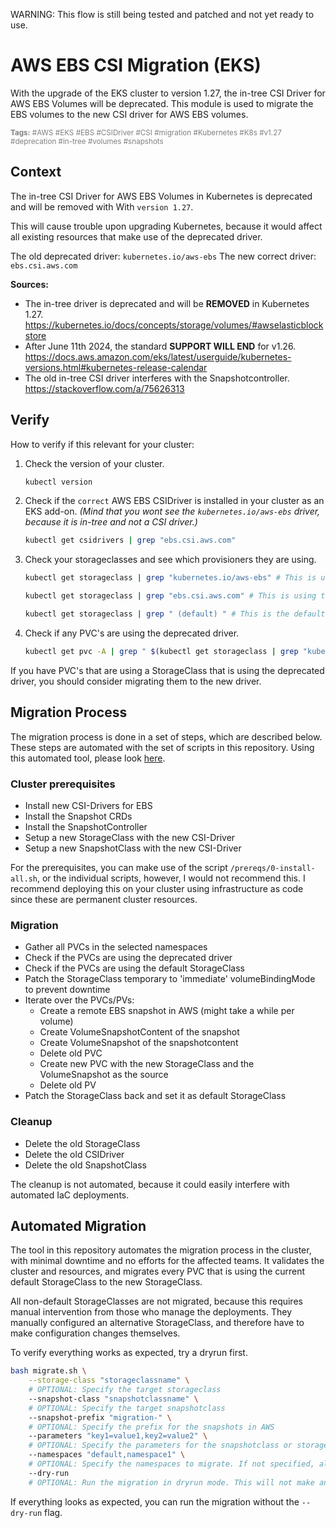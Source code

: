 WARNING: This flow is still being tested and patched and not yet ready to use.


# AWS EBS CSI Migration (EKS)

With the upgrade of the EKS cluster to version 1.27, the in-tree CSI Driver for AWS EBS Volumes will be deprecated. 
This module is used to migrate the EBS volumes to the new CSI driver for AWS EBS volumes.

<div style="color:grey">
    <sub>
        <b>Tags:</b>
        #AWS #EKS #EBS #CSIDriver #CSI #migration #Kubernetes #K8s #v1.27 #deprecation #in-tree #volumes #snapshots 
    </sub>
</div>

## Context

The in-tree CSI Driver for AWS EBS Volumes in Kubernetes is deprecated and will be removed with With `version 1.27`.

This will cause trouble upon upgrading Kubernetes, because it would affect all existing resources that make use of the deprecated driver.

The old deprecated driver: `kubernetes.io/aws-ebs` 
The new correct driver: `ebs.csi.aws.com`

**Sources:**

- The in-tree driver is deprecated and will be **REMOVED** in Kubernetes 1.27. https://kubernetes.io/docs/concepts/storage/volumes/#awselasticblockstore
- After June 11th 2024, the standard **SUPPORT WILL END** for v1.26. https://docs.aws.amazon.com/eks/latest/userguide/kubernetes-versions.html#kubernetes-release-calendar
- The old in-tree CSI driver interferes with the Snapshotcontroller. https://stackoverflow.com/a/75626313

## Verify

How to verify if this relevant for your cluster:

1. Check the version of your cluster.
    ```bash
    kubectl version
    ```

2. Check if the `correct` AWS EBS CSIDriver is installed in your cluster as an EKS add-on.
*(Mind that you wont see the `kubernetes.io/aws-ebs` driver, because it is in-tree and not a CSI driver.)*
    ```bash
    kubectl get csidrivers | grep "ebs.csi.aws.com"
    ```

3. Check your storageclasses and see which provisioners they are using. 
    ```bash
    kubectl get storageclass | grep "kubernetes.io/aws-ebs" # This is using the deprecated driver

    kubectl get storageclass | grep "ebs.csi.aws.com" # This is using the correct driver

    kubectl get storageclass | grep " (default) " # This is the default storageclass, used when no storageclass is specified in a PVC
    ```
    
4. Check if any PVC's are using the deprecated driver.
    ```bash
    kubectl get pvc -A | grep " $(kubectl get storageclass | grep "kubernetes.io/aws-ebs" | awk '{print $1}') " 
    ```


If you have PVC's that are using a StorageClass that is using the deprecated driver, you should consider migrating them to the new driver.


## Migration Process

The migration process is done in a set of steps, which are described below. These steps are automated with the set of scripts in this repository. 
Using this automated tool, please look [here](#automated-migration).

### Cluster prerequisites

- Install new CSI-Drivers for EBS
- Install the Snapshot CRDs
- Install the SnapshotController
- Setup a new StorageClass with the new CSI-Driver
- Setup a new SnapshotClass with the new CSI-Driver

For the prerequisites, you can make use of the script `/prereqs/0-install-all.sh`, or the individual scripts, however, I would not recommend this.
I recommend deploying this on your cluster using infrastructure as code since these are permanent cluster resources.

### Migration

- Gather all PVCs in the selected namespaces
- Check if the PVCs are using the deprecated driver
- Check if the PVCs are using the default StorageClass
- Patch the StorageClass temporary to 'immediate' volumeBindingMode to prevent downtime
- Iterate over the PVCs/PVs:
    - Create a remote EBS snapshot in AWS (might take a while per volume)
    - Create VolumeSnapshotContent of the snapshot
    - Create VolumeSnapshot of the snapshotcontent
    - Delete old PVC
    - Create new PVC with the new StorageClass and the VolumeSnapshot as the source
    - Delete old PV
- Patch the StorageClass back and set it as default StorageClass

### Cleanup

- Delete the old StorageClass
- Delete the old CSIDriver
- Delete the old SnapshotClass

The cleanup is not automated, because it could easily interfere with automated IaC deployments.


## Automated Migration

The tool in this repository automates the migration process in the cluster, with minimal downtime and no efforts for the affected teams.
It validates the cluster and resources, and migrates every PVC that is using the current default StorageClass to the new StorageClass.

All non-default StorageClasses are not migrated, because this requires manual intervention from those who manage the deployments. They manually configured an alternative StorageClass, and therefore have to make configuration changes themselves.

To verify everything works as expected, try a dryrun first.

```bash
bash migrate.sh \
    --storage-class "storageclassname" \
    # OPTIONAL: Specify the target storageclass
    --snapshot-class "snapshotclassname" \
    # OPTIONAL: Specify the target snapshotclass
    --snapshot-prefix "migration-" \
    # OPTIONAL: Specify the prefix for the snapshots in AWS
    --parameters "key1=value1,key2=value2" \
    # OPTIONAL: Specify the parameters for the snapshotclass or storageclass
    --namespaces "default,namespace1" \
    # OPTIONAL: Specify the namespaces to migrate. If not specified, all namespaces are migrated. 
    --dry-run
    # OPTIONAL: Run the migration in dryrun mode. This will not make any changes to the cluster.
```

If everything looks as expected, you can run the migration without the `--dry-run` flag.


